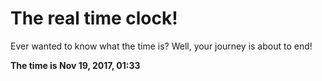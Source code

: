 # The real time clock!

Ever wanted to know what the time is? Well, your journey is about to end!

**The time is Nov 19, 2017, 01:33**